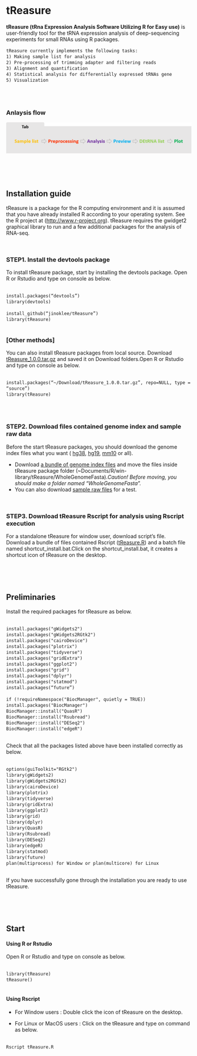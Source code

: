 
<br/>
<br/>
<br/>
<br/>

# tReasure

**tReasure (tRna Expression Analysis Software Utilizing R for Easy use)** is user-friendly tool for the tRNA expression analysis of deep-sequencing experiments for small RNAs using R packages. 

    tReasure currently implements the following tasks:
    1) Making sample list for analysis
    2) Pre-processing of trimming adapter and filtering reads
    3) Alignment and quantification
    4) Statistical analysis for differentially expressed tRNAs gene
    5) Visualization 

<br/><br/>
  ### Anlaysis flow
   ![Flow](https://github.com/jinoklee/tReasure/blob/master/inst/extdata/flow.png?raw=true)<br/><br/>
   
<br/>
<br/>



## Installation guide

tReasure is a package for the R computing environment and it is assumed that you have already installed R according to your operating system. See the R project at (http://www.r-project.org). tReasure requires the gwidget2 graphical library to run and a few additional packages for the analysis of RNA-seq. 


<br/>

### **STEP1. Install the devtools package**

To install tReasure package, start by installing the devtools package. Open R or Rstudio and type on console as below.
<pre>
<code>
install.packages(“devtools”)
library(devtools)

install_github(“jinoklee/tReasure”) 
library(tReasure) 
</code>
</pre>

### **[Other methods]**
You can also install tReasure packages from local source. Download  [tReasure_1.0.0.tar.gz](https://www.dropbox.com/s/3vix75t5yh5okbp/tReasure_1.0.0.tar.gz?dl=0) and saved it on Download folders.Open R or Rstudio and type on console as below.
<pre>
<code>
install.packages(“~/Download/tReasure_1.0.0.tar.gz”, repo=NULL, type = “source”)
library(tReasure)
</code>
</pre>

<br/>

### **STEP2. Download files contained genome index and sample raw data**

Before the start tReasure packages, you should download the genome index files what you want ( [hg38](https://www.dropbox.com/s/f9qefc0sjxfzjkl/hg38.zip?dl=0), [hg19](https://www.dropbox.com/s/2wlfv8oh1qq7vzh/hg19.zip?dl=0), [mm10](https://www.dropbox.com/s/6z86iaszuvuijy7/mm10.zip?dl=0) or all). 
+ Download [a bundle of genome index files](https://www.dropbox.com/sh/1aikvdszjlvncic/AADzL8G55ayI3lRfzZ6LYjvPa?dl=0) and move the files inside tReasure package folder (~Documents/R/win-library/tReasure/WholeGenomeFasta)._Caution! Before moving, you should make a folder named “WholeGenomeFasta”._
+ You can also download [sample raw files](https://www.dropbox.com/s/iskwxurw06fjzkh/tReasure.R?dl=0) for a test. 

<br/>

### **STEP3. Download tReasure Rscript for analysis using Rscript execution**

For a standalone tReasure for window user, download script’s file. Download a bundle of files contained Rscript ([tReasure.R](https://www.dropbox.com/s/iskwxurw06fjzkh/tReasure.R?dl=0)) and a batch file named shortcut_install.bat.Click on the shortcut_install.bat, it creates a shortcut icon of tReasure on the desktop.

<br/>
<br/>
<br/>


## Preliminaries

Install the required packages for tReasure as below.
<pre>
<code>
install.packages("gWidgets2")
install.packages("gWidgets2RGtk2")
install.packages("cairoDevice")
install.packages("plotrix")
install.packages("tidyverse")
install.packages("gridExtra")
install.packages("ggplot2")
install.packages("grid")
install.packages("dplyr")
install.packages("statmod")
install.packages(“future”)

if (!requireNamespace("BiocManager", quietly = TRUE))
install.packages("BiocManager")
BiocManager::install("QuasR")
BiocManager::install("Rsubread")
BiocManager::install("DESeq2")
BiocManager::install("edgeR")
</code>
</pre>

Check that all the packages listed above have been installed correctly as below.
<pre>
<code>
options(guiToolkit="RGtk2")
library(gWidgets2)
library(gWidgets2RGtk2)
library(cairoDevice)
library(plotrix)
library(tidyverse)
library(gridExtra)
library(ggplot2)
library(grid)
library(dplyr)
library(QuasR)
library(Rsubread)
library(DESeq2)
library(edgeR)
library(statmod)
library(future)
plan(multiprocess) for Window or plan(multicore) for Linux
</code>
</pre>

If you have successfully gone through the installation you are ready to use tReasure.

<br/>
<br/>
<br/>


## Start

#### Using R or Rstudio

Open R or Rstudio and type on console as below.
<pre>
<code>
library(tReasure)
tReasure()
</code>
</pre>

#### Using Rscript 
+ For Window users  : Double click the icon of tReasure on the desktop.

+ For Linux or MacOS users : Click on the tReasure and type on command as below.
<pre>
<code>
Rscript tReasure.R
</code>
</pre>

